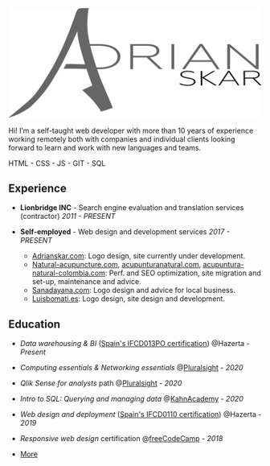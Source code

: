 
![Adrian Skar](images/adskar-black.svg)

Hi! I’m a self-taught web developer with more than 10 years of experience working remotely both with companies and individual clients looking forward to learn and work with new languages and teams. 

HTML - CSS - JS - GIT - SQL

## Experience

- **Lionbridge INC**​ - Search engine evaluation and
translation services (contractor)
*2011 - PRESENT*

- **Self-employed**​ - Web design and development
services
*2017 - PRESENT*
	- [Adrianskar.com​](https://adrianskar.com): Logo design, site currently under development.
	- [Natural-acupuncture.com​](https://natural-acupuncture.com/), ​[acupunturanatural.com​](https://acupunturanatural.com/),
[acupuntura-natural-colombia.com​](https://acupuntura-natural-colombia.com/): Perf. and SEO optimization, site migration and set-up, maintenance and advice.
	- [Sanadayana.com](https://web.archive.org/web/20171020115041/https://sanadayana.com/): Logo design and advice for local business.
	- [Luisbomati.es](http://luisbomati.es/​): Logo design, site design and development.

## Education

- *Data warehousing & BI* ([Spain's IFCD013PO certification](http://www.madrid.org/sfoc_web/2016/IFCD013PO.pdf)) @Hazerta - *Present*

- *Computing essentials & Networking essentials* @[Pluralsight](https://app.pluralsight.com/paths/skill/fundamentals-of-it-operations-skill) - *2020*

- *Qlik Sense for analysts* path @[Pluralsight](https://app.pluralsight.com/paths/skill/qlik-sense-for-analysts) - *2020*
<!-- - *Javascript algorithms and data structures* certification @
freeCodeCamp 
*PRESENT* -->

- *Intro to SQL: Querying and managing data* @[KahnAcademy](https://www.khanacademy.org/computing/computer-programming/sql) - *2020*

- *Web design and deployment* ([Spain's IFCD0110 certification](https://sede.sepe.gob.es/especialidadesformativas/RXBuscadorEFRED/DetalleEspecialidadFormativa.do?codEspecialidad=IFCD0110)) @Hazerta - *2019*


- *Responsive web design* certification @[freeCodeCamp](https://www.freecodecamp.org/certification/adrianskar/responsive-web-design)  - *2018*
- [More](further%20edu.md)